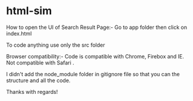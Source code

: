 # html-sim

<!-- To see the UI page in browser -->
How to open the UI of Search Result Page:-
Go to app folder then click on index.html

<!-- To do the coding of frontend -->
To code anything use only the src folder

<!-- ************* Paras Verm ************* -->

Browser compatibility:-
Code is compatible with Chrome, Firebox and IE. Not compatible with Safari .

I didn't add the node_module folder in gitignore file so that you can the structure and all the code.

Thanks with regards!
